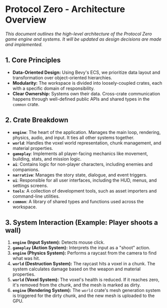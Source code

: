 # Protocol Zero - Architecture Overview

*This document outlines the high-level architecture of the Protocol Zero game engine and systems. It will be updated as design decisions are made and implemented.*

## 1. Core Principles

- **Data-Oriented Design:** Using Bevy's ECS, we prioritize data layout and transformation over object-oriented hierarchies.
- **Modularity:** The workspace is divided into loosely-coupled crates, each with a specific domain of responsibility.
- **Clear Ownership:** Systems own their data. Cross-crate communication happens through well-defined public APIs and shared types in the `common` crate.

## 2. Crate Breakdown

- **`engine`**: The heart of the application. Manages the main loop, rendering, physics, audio, and input. It ties all other systems together.
- **`world`**: Handles the voxel world representation, chunk management, and material properties.
- **`gameplay`**: Implements all player-facing mechanics like movement, building, stats, and mission logic.
- **`ai`**: Contains logic for non-player characters, including enemies and companions.
- **`narrative`**: Manages the story state, dialogue, and event triggers.
- **`ui`**: Responsible for all user interfaces, including the HUD, menus, and settings screens.
- **`tools`**: A collection of development tools, such as asset importers and command-line utilities.
- **`common`**: A library of shared types and functions used across the workspace.

## 3. System Interaction (Example: Player shoots a wall)

1.  **`engine` (Input System):** Detects mouse click.
2.  **`gameplay` (Action System):** Interprets the input as a "shoot" action.
3.  **`engine` (Physics System):** Performs a raycast from the camera to find what was hit.
4.  **`world` (Destruction System):** The raycast hits a voxel in a chunk. The system calculates damage based on the weapon and material properties.
5.  **`world` (Voxel System):** The voxel's health is reduced. If it reaches zero, it's removed from the chunk, and the mesh is marked as dirty.
6.  **`engine` (Rendering System):** The `world` crate's mesh generation system is triggered for the dirty chunk, and the new mesh is uploaded to the GPU.
